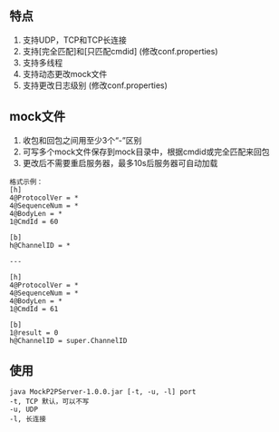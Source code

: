 ## 特点
1. 支持UDP，TCP和TCP长连接
2. 支持[完全匹配]和[只匹配cmdid] (修改conf.properties)
3. 支持多线程
4. 支持动态更改mock文件
5. 支持更改日志级别 (修改conf.properties)

## mock文件
1. 收包和回包之间用至少3个“-”区别
2. 可写多个mock文件保存到mock目录中，根据cmdid或完全匹配来回包
3. 更改后不需要重启服务器，最多10s后服务器可自动加载

```
格式示例：
[h]
4@ProtocolVer = *
4@SequenceNum = *
4@BodyLen = *
1@CmdId = 60

[b]
h@ChannelID = *

---

[h]
4@ProtocolVer = *
4@SequenceNum = *
4@BodyLen = *
1@CmdId = 61

[b]
1@result = 0
h@ChannelID = super.ChannelID
```

## 使用
```
java MockP2PServer-1.0.0.jar [-t, -u, -l] port
-t, TCP 默认，可以不写
-u, UDP
-l, 长连接
```